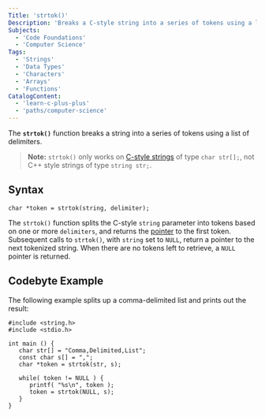 ```yaml
---
Title: 'strtok()'
Description: 'Breaks a C-style string into a series of tokens using a list of delimiters.'
Subjects:
  - 'Code Foundations'
  - 'Computer Science'
Tags:
  - 'Strings'
  - 'Data Types'
  - 'Characters'
  - 'Arrays'
  - 'Functions'
CatalogContent:
  - 'learn-c-plus-plus'
  - 'paths/computer-science'
---
```


The **`strtok()`** function breaks a string into a series of tokens using a list of delimiters.

> **Note:** `strtok()` only works on [C-style strings](https://www.codecademy.com/resources/docs/c/strings) of type `char str[];`, not C++ style strings of type `string str;`.

## Syntax

```pseudo
char *token = strtok(string, delimiter);
```

The `strtok()` function splits the C-style `string` parameter into tokens based on one or more `delimiters`, and returns the [pointer](https://www.codecademy.com/resources/docs/cpp/pointers) to the first token. Subsequent calls to `strtok()`, with `string` set to `NULL`, return a pointer to the next tokenized string. When there are no tokens left to retrieve, a `NULL` pointer is returned.

## Codebyte Example

The following example splits up a comma-delimited list and prints out the result:

```codebyte\cpp
#include <string.h>
#include <stdio.h>

int main () {
   char str[] = "Comma,Delimited,List";
   const char s[] = ",";
   char *token = strtok(str, s);

   while( token != NULL ) {
      printf( "%s\n", token );
      token = strtok(NULL, s);
   }
}
```
